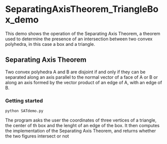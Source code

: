 # SeparatingAxisTheorem_TriangleBox_demo

This demo shows the operation of the Separating Axis Theorem, a theorem used to determine the presence of an intersection between two convex polyhedra, in this case a box and a triangle. 

## Separating Axis Theorem
Two convex polyhedra A and B are disjoint if and only if they can be separated along an axis parallel to the normal vector of a face of A or B or along an axis formed by the vector product of an edge of A, with an edge of B.

### Getting started 
```
python SATdemo.py
```
The program asks the user the coordinates of three vertices of a triangle, the center of th box and the lenght of an edge of the box. It then computes the implementation of the
Separating Axis Theorem, and returns whether the two figures intersect or not
